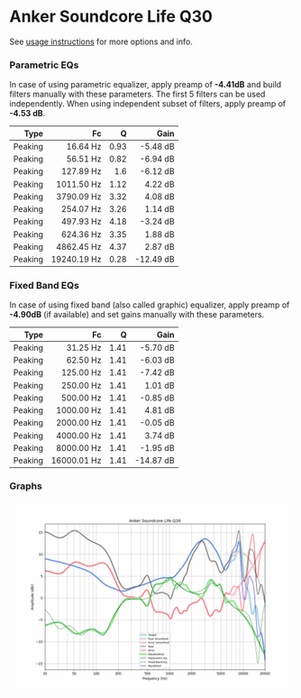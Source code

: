 # Anker Soundcore Life Q30
See [usage instructions](https://github.com/jaakkopasanen/AutoEq#usage) for more options and info.

### Parametric EQs
In case of using parametric equalizer, apply preamp of **-4.41dB** and build filters manually
with these parameters. The first 5 filters can be used independently.
When using independent subset of filters, apply preamp of **-4.53 dB**.

| Type    | Fc          |    Q | Gain      |
|--------:|------------:|-----:|----------:|
| Peaking | 16.64 Hz    | 0.93 | -5.48 dB  |
| Peaking | 56.51 Hz    | 0.82 | -6.94 dB  |
| Peaking | 127.89 Hz   | 1.6  | -6.12 dB  |
| Peaking | 1011.50 Hz  | 1.12 | 4.22 dB   |
| Peaking | 3790.09 Hz  | 3.32 | 4.08 dB   |
| Peaking | 254.07 Hz   | 3.26 | 1.14 dB   |
| Peaking | 497.93 Hz   | 4.18 | -3.24 dB  |
| Peaking | 624.36 Hz   | 3.35 | 1.88 dB   |
| Peaking | 4862.45 Hz  | 4.37 | 2.87 dB   |
| Peaking | 19240.19 Hz | 0.28 | -12.49 dB |

### Fixed Band EQs
In case of using fixed band (also called graphic) equalizer, apply preamp of **-4.90dB**
(if available) and set gains manually with these parameters.

| Type    | Fc          |    Q | Gain      |
|--------:|------------:|-----:|----------:|
| Peaking | 31.25 Hz    | 1.41 | -5.70 dB  |
| Peaking | 62.50 Hz    | 1.41 | -6.03 dB  |
| Peaking | 125.00 Hz   | 1.41 | -7.42 dB  |
| Peaking | 250.00 Hz   | 1.41 | 1.01 dB   |
| Peaking | 500.00 Hz   | 1.41 | -0.85 dB  |
| Peaking | 1000.00 Hz  | 1.41 | 4.81 dB   |
| Peaking | 2000.00 Hz  | 1.41 | -0.05 dB  |
| Peaking | 4000.00 Hz  | 1.41 | 3.74 dB   |
| Peaking | 8000.00 Hz  | 1.41 | -1.95 dB  |
| Peaking | 16000.01 Hz | 1.41 | -14.87 dB |

### Graphs
![](./Anker%20Soundcore%20Life%20Q30.png)